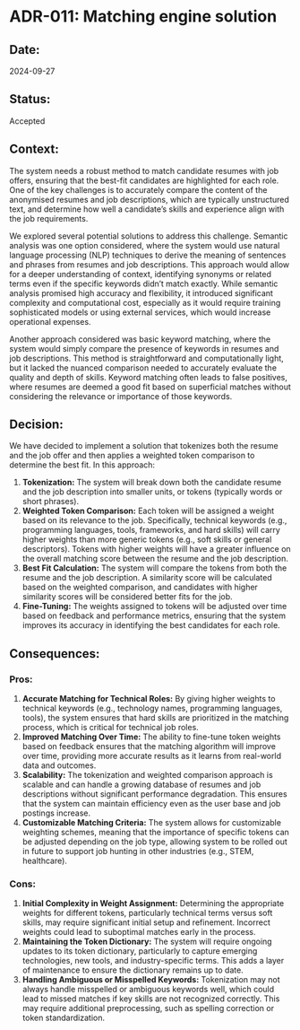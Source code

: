 # ADR-011: Matching engine solution

## Date:
2024-09-27

## Status:
Accepted

## Context:
The system needs a robust method to match candidate resumes with job offers, ensuring that the best-fit candidates are highlighted for each role. One of the key challenges is to accurately compare the content of the anonymised resumes and job descriptions, which are typically unstructured text, and determine how well a candidate’s skills and experience align with the job requirements.

We explored several potential solutions to address this challenge. Semantic analysis was one option considered, where the system would use natural language processing (NLP) techniques to derive the meaning of sentences and phrases from resumes and job descriptions. This approach would allow for a deeper understanding of context, identifying synonyms or related terms even if the specific keywords didn’t match exactly. While semantic analysis promised high accuracy and flexibility, it introduced significant complexity and computational cost, especially as it would require training sophisticated models or using external services, which would increase operational expenses.

Another approach considered was basic keyword matching, where the system would simply compare the presence of keywords in resumes and job descriptions. This method is straightforward and computationally light, but it lacked the nuanced comparison needed to accurately evaluate the quality and depth of skills. Keyword matching often leads to false positives, where resumes are deemed a good fit based on superficial matches without considering the relevance or importance of those keywords.

## Decision:

We have decided to implement a solution that tokenizes both the resume and the job offer and then applies a weighted token comparison to determine the best fit. In this approach:

1. **Tokenization:** The system will break down both the candidate resume and the job description into smaller units, or tokens (typically words or short phrases).
2. **Weighted Token Comparison:** Each token will be assigned a weight based on its relevance to the job. Specifically, technical keywords (e.g., programming languages, tools, frameworks, and hard skills) will carry higher weights than more generic tokens (e.g., soft skills or general descriptors). Tokens with higher weights will have a greater influence on the overall matching score between the resume and the job description.
3. **Best Fit Calculation:** The system will compare the tokens from both the resume and the job description. A similarity score will be calculated based on the weighted comparison, and candidates with higher similarity scores will be considered better fits for the job.
4. **Fine-Tuning:** The weights assigned to tokens will be adjusted over time based on feedback and performance metrics, ensuring that the system improves its accuracy in identifying the best candidates for each role.

## Consequences:
### Pros:
1. **Accurate Matching for Technical Roles:** By giving higher weights to technical keywords (e.g., technology names, programming languages, tools), the system ensures that hard skills are prioritized in the matching process, which is critical for technical job roles.
2. **Improved Matching Over Time:** The ability to fine-tune token weights based on feedback ensures that the matching algorithm will improve over time, providing more accurate results as it learns from real-world data and outcomes.
3. **Scalability:** The tokenization and weighted comparison approach is scalable and can handle a growing database of resumes and job descriptions without significant performance degradation. This ensures that the system can maintain efficiency even as the user base and job postings increase.
4. **Customizable Matching Criteria:** The system allows for customizable weighting schemes, meaning that the importance of specific tokens can be adjusted depending on the job type, allowing system to be rolled out in future to support job hunting in other industries (e.g., STEM, healthcare).

### Cons:
1. **Initial Complexity in Weight Assignment:** Determining the appropriate weights for different tokens, particularly technical terms versus soft skills, may require significant initial setup and refinement. Incorrect weights could lead to suboptimal matches early in the process.
2. **Maintaining the Token Dictionary:** The system will require ongoing updates to its token dictionary, particularly to capture emerging technologies, new tools, and industry-specific terms. This adds a layer of maintenance to ensure the dictionary remains up to date.
3. **Handling Ambiguous or Misspelled Keywords:** Tokenization may not always handle misspelled or ambiguous keywords well, which could lead to missed matches if key skills are not recognized correctly. This may require additional preprocessing, such as spelling correction or token standardization.